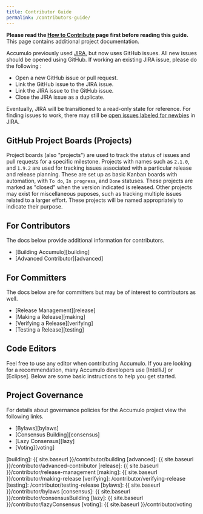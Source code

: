 ```yaml
---
title: Contributor Guide
permalink: /contributors-guide/
---
```


**Please read the [How to Contribute] page first before reading this guide.** This page contains additional project
documentation.

Accumulo previously used [JIRA], but now uses GitHub issues.
All new issues should be opened using GitHub. If working an existing JIRA
issue, please do the following :

 * Open a new GitHub issue or pull request.
 * Link the GitHub issue to the JIRA issue.
 * Link the JIRA issue to the GitHub issue.
 * Close the JIRA issue as a duplicate.

Eventually, JIRA will be transitioned to a read-only state for reference.  For
finding issues to work, there may still be 
[open issues labeled for newbies][newbie-issues] in JIRA.

## GitHub Project Boards (Projects)

Project boards (also "projects") are used to track the status of issues and
pull requests for a specific milestone. Projects with names such as `2.1.0`,
and `1.9.2` are used for tracking issues associated with a particular release
and release planning. These are set up as basic Kanban boards with automation,
with `To do`, `In progress`, and `Done` statuses. These projects are marked as
"closed" when the version indicated is released. Other projects may exist for
miscellaneous puposes, such as tracking multiple issues related to a larger
effort. These projects will be named appropriately to indicate their purpose.

## For Contributors

The docs below provide additional information for contributors.

- [Building Accumulo][building]
- [Advanced Contributor][advanced]

## For Committers

The docs below are for committers but may be of interest to contributors as well.

- [Release Management][release]
- [Making a Release][making]
- [Verifying a Release][verifying]
- [Testing a Release][testing]

## Code Editors

Feel free to use any editor when contributing Accumulo. If you are looking for a recommendation, many Accumulo
developers use [IntelliJ] or [Eclipse]. Below are some basic instructions to help you get started.

## Project Governance

For details about governance policies for the Accumulo project view the following links.

- [Bylaws][bylaws]
- [Consensus Building][consensus]
- [Lazy Consensus][lazy]
- [Voting][voting]

[How to Contribute]: /how-to-contribute/
[newbie-issues]: https://s.apache.org/newbie_accumulo_tickets
[JIRA]: https://issues.apache.org/jira/browse/ACCUMULO
[building]: {{ site.baseurl }}/contributor/building
[advanced]: {{ site.baseurl }}/contributor/advanced-contributor
[release]: {{ site.baseurl }}/contributor/release-management
[making]: {{ site.baseurl }}/contributor/making-release
[verifying]: /contributor/verifying-release
[testing]: /contributor/testing-release
[bylaws]: {{ site.baseurl }}/contributor/bylaws
[consensus]: {{ site.baseurl }}/contributor/consensusBuilding
[lazy]: {{ site.baseurl }}/contributor/lazyConsensus
[voting]: {{ site.baseurl }}/contributor/voting
